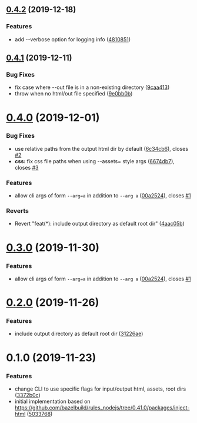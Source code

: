 ## [0.4.2](https://github.com/jbedard/insert-assets/compare/v0.4.1...v0.4.2) (2019-12-18)


### Features

* add --verbose option for logging info ([4810851](https://github.com/jbedard/insert-assets/commit/4810851147430166bd19bafc5ab7b226cf7e5ccc))



## [0.4.1](https://github.com/jbedard/insert-assets/compare/v0.4.0...v0.4.1) (2019-12-11)


### Bug Fixes

* fix case where --out file is in a non-existing directory ([9caa413](https://github.com/jbedard/insert-assets/commit/9caa413aa83d2aa4ef9523fe026fff4103e3b935))
* throw when no html/out file specified ([9e0bb0b](https://github.com/jbedard/insert-assets/commit/9e0bb0bae880dfe791ca86a55f969c6f2b4d87a8))



# [0.4.0](https://github.com/jbedard/insert-assets/compare/v0.3.0...v0.4.0) (2019-12-01)


### Bug Fixes

* use relative paths from the output html dir by default ([6c34cb6](https://github.com/jbedard/insert-assets/commit/6c34cb6dad11bede97d343c9460cfa4f2e51593c)), closes [#2](https://github.com/jbedard/insert-assets/issues/2)
* **css:** fix css file paths when using --assets= style args ([6674db7](https://github.com/jbedard/insert-assets/commit/6674db7317634ecef4b053b5d56d30df4b06d1a4)), closes [#3](https://github.com/jbedard/insert-assets/issues/3)


### Features

* allow cli args of form `--arg=a` in addition to `--arg a` ([00a2524](https://github.com/jbedard/insert-assets/commit/00a2524d424a00106de45a11fef15e9accdcbd0c)), closes [#1](https://github.com/jbedard/insert-assets/issues/1)


### Reverts

* Revert "feat(*): include output directory as default root dir" ([4aac05b](https://github.com/jbedard/insert-assets/commit/4aac05b96338c4bd3f8feadabb42a77725b78519))



# [0.3.0](https://github.com/jbedard/insert-assets/compare/v0.2.0...v0.3.0) (2019-11-30)


### Features

* allow cli args of form `--arg=a` in addition to `--arg a` ([00a2524](https://github.com/jbedard/insert-assets/commit/00a2524d424a00106de45a11fef15e9accdcbd0c)), closes [#1](https://github.com/jbedard/insert-assets/issues/1)



# [0.2.0](https://github.com/jbedard/insert-assets/compare/v0.1.0...v0.2.0) (2019-11-26)


### Features

* include output directory as default root dir ([31226ae](https://github.com/jbedard/insert-assets/commit/31226ae3f03677482aea184ed004b5d2f0805856))



# 0.1.0 (2019-11-23)


### Features

* change CLI to use specific flags for input/output html, assets, root dirs ([3372b0c](https://github.com/jbedard/insert-assets/commit/3372b0c3dcdd72a3eb2f9ac5d0e18d1717aaf1bb))
* initial implementation based on https://github.com/bazelbuild/rules_nodejs/tree/0.41.0/packages/inject-html ([5033768](https://github.com/jbedard/insert-assets/commit/503376867326c9d59177215f6b94718d9de635f4))



